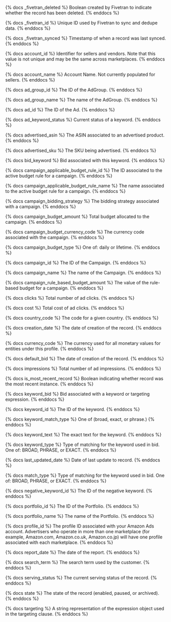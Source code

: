 {% docs _fivetran_deleted %}
Boolean created by Fivetran to indicate whether the record has been deleted.
{% enddocs %}

{% docs _fivetran_id %}
Unique ID used by Fivetran to sync and dedupe data.
{% enddocs %}

{% docs _fivetran_synced %}
Timestamp of when a record was last synced.
{% enddocs %}

{% docs account_id %}
Identifier for sellers and vendors. Note that this value is not unique and may be the same across marketplaces.
{% enddocs %}

{% docs account_name %}
Account Name. Not currently populated for sellers.
{% enddocs %}

{% docs ad_group_id %}
The ID of the AdGroup.
{% enddocs %}

{% docs ad_group_name %}
The name of the AdGroup.
{% enddocs %}

{% docs ad_id %}
The ID of the Ad.
{% enddocs %}

{% docs ad_keyword_status %}
Current status of a keyword.
{% enddocs %}

{% docs advertised_asin %}
The ASIN associated to an advertised product.
{% enddocs %}

{% docs advertised_sku %}
The SKU being advertised. 
{% enddocs %}

{% docs bid_keyword %}
Bid associated with this keyword.
{% enddocs %}

{% docs campaign_applicable_budget_rule_id %}
The ID associated to the active budget rule for a campaign.
{% enddocs %}

{% docs campaign_applicable_budget_rule_name %}
The name associated to the active budget rule for a campaign.
{% enddocs %}

{% docs campaign_bidding_strategy %}
The bidding strategy associated with a campaign.
{% enddocs %}

{% docs campaign_budget_amount %}
Total budget allocated to the campaign.
{% enddocs %}

{% docs campaign_budget_currency_code %}
The currency code associated with the campaign.
{% enddocs %}

{% docs campaign_budget_type %}
One of: daily or lifetime.
{% enddocs %}

{% docs campaign_id %}
The ID of the Campaign.
{% enddocs %}

{% docs campaign_name %}
The name of the Campaign.
{% enddocs %}

{% docs campaign_rule_based_budget_amount %}
The value of the rule-based budget for a campaign.
{% enddocs %}

{% docs clicks %}
Total number of ad clicks.
{% enddocs %}

{% docs cost %}
Total cost of ad clicks.
{% enddocs %}

{% docs country_code %}
The code for a given country.
{% enddocs %}

{% docs creation_date %}
The date of creation of the record.
{% enddocs %}

{% docs currency_code %}
The currency used for all monetary values for entities under this profile.
{% enddocs %}

{% docs default_bid %}
The date of creation of the record.
{% enddocs %}

{% docs impressions %}
Total number of ad impressions.
{% enddocs %}

{% docs is_most_recent_record %}
Boolean indicating whether record was the most recent instance.
{% enddocs %}

{% docs keyword_bid %}
Bid associated with a keyword or targeting expression.
{% enddocs %}

{% docs keyword_id %}
The ID of the keyword.
{% enddocs %}

{% docs keyword_match_type %}
One of (broad, exact, or phrase.)
{% enddocs %}

{% docs keyword_text %}
The exact text for the keyword.
{% enddocs %}

{% docs keyword_type %}
Type of matching for the keyword used in bid. One of: BROAD, PHRASE, or EXACT.
{% enddocs %}

{% docs last_updated_date %}
Date of last update to record.
{% enddocs %}

{% docs match_type %}
Type of matching for the keyword used in bid. One of: BROAD, PHRASE, or EXACT.
{% enddocs %}

{% docs negative_keyword_id %}
The ID of the negative keyword.
{% enddocs %}

{% docs portfolio_id %}
The ID of the Portfolio.
{% enddocs %}

{% docs portfolio_name %}
The name of the Portfolio.
{% enddocs %}

{% docs profile_id %}
The profile ID associated with your Amazon Ads account. Advertisers who operate in more than one marketplace (for example, Amazon.com, Amazon.co.uk, Amazon.co.jp) will have one profile associated with each marketplace.
{% enddocs %}

{% docs report_date %}
The date of the report.
{% enddocs %}

{% docs search_term %}
The search term used by the customer.
{% enddocs %}

{% docs serving_status %}
The current serving status of the record.
{% enddocs %}

{% docs state %}
The state of the record (enabled, paused, or archived).
{% enddocs %}

{% docs targeting %}
A string representation of the expression object used in the targeting clause.
{% enddocs %}